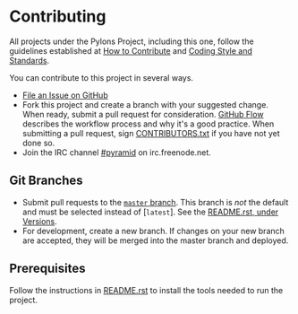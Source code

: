 # Contributing

All projects under the Pylons Project, including this one, follow the guidelines established at [How to Contribute](https://pylonsproject.org/community-how-to-contribute.html) and [Coding Style and Standards](https://pylonsproject.org/community-coding-style-standards.html).

You can contribute to this project in several ways.

- [File an Issue on GitHub](https://github.com/Pylons/pyramid-cookiecutter-starter/issues)
- Fork this project and create a branch with your suggested change. When ready, submit a pull request for consideration. [GitHub Flow](https://guides.github.com/introduction/flow/index.html) describes the workflow process and why it's a good practice. When submitting a pull request, sign [CONTRIBUTORS.txt](https://github.com/Pylons/pyramid-cookiecutter-starter/blob/master/CONTRIBUTORS.txt) if you have not yet done so.
- Join the IRC channel [#pyramid](https://webchat.freenode.net/?channels=pyramid) on irc.freenode.net.

## Git Branches

- Submit pull requests to the [`master` branch](https://github.com/Pylons/pyramid-cookiecutter-starter/tree/master).  This branch is *not* the default and must be selected instead of [`latest`].  See the [README.rst, under Versions](https://github.com/Pylons/pyramid-cookiecutter-starter#versions).
- For development, create a new branch. If changes on your new branch are accepted, they will be merged into the master branch and deployed.

## Prerequisites

Follow the instructions in [README.rst](https://github.com/Pylons/pyramid-cookiecutter-starter) to install the tools needed to run the project.
